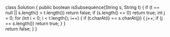 class Solution {
    public boolean isSubsequence(String s, String t) {
        if (t == null || s.length() > t.length()) return false;
        if (s.length() == 0) return true;
        int j = 0;
        for (int i = 0; i < t.length(); i++) {
            if (t.charAt(i) == s.charAt(j)) {
                j++;
                if (j == s.length()) return true;
            }
        }     
        return false;
    }
}
